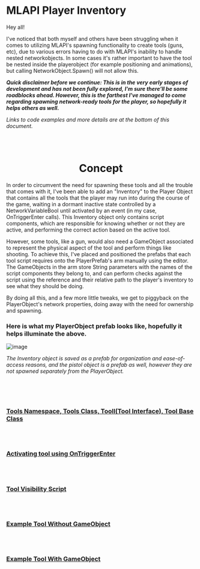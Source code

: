 # MLAPI Player Inventory
Hey all!

I've noticed that both myself and others have been struggling when it comes to utilizing MLAPI's spawning functionality to create tools (guns, etc), due to various errors having to do with MLAPI's inability to handle nested networkobjects. In some cases it's rather important to have the tool be nested inside the playerobject (for example positioning and animations), but calling NetworkObject.Spawn() will not allow this.

***Quick disclaimer before we continue: This is in the very early stages of development and has not been fully explored, I'm sure there'll be some roadblocks ahead. However, this is the farthest I've managed to come regarding spawning network-ready tools for the player, so hopefully it helps others as well.***

_Links to code examples and more details are at the bottom of this document._


<br />
<br />


<h1 align="center">
  Concept
</h1>

In order to circumvent the need for spawning these tools and all the trouble that comes with it, I've been able to add an "Inventory" to the Player Object that contains all the tools that the player may run into during the course of the game, waiting in a dormant inactive state controlled by a NetworkVariableBool until activated by an event (in my case, OnTriggerEnter calls). This Inventory object only contains script components, which are responsible for knowing whether or not they are active, and performing the correct action based on the active tool.

However, some tools, like a gun, would also need a GameObject associated to represent the physical aspect of the tool and perform things like shooting. To achieve this, I've placed and positioned the prefabs that each tool script requires onto the PlayerPrefab's arm manually using the editor. The GameObjects in the arm store String parameters with the names of the script components they belong to, and can perform checks against the script using the reference and their relative path to the player's inventory to see what they should be doing.

By doing all this, and a few more little tweaks, we get to piggyback on the PlayerObject's network properties, doing away with the need for ownership and spawning.


### Here is what my PlayerObject prefab looks like, hopefully it helps illuminate the above.
![image](https://user-images.githubusercontent.com/56968310/113514217-0a837900-9576-11eb-9770-996deb05e2df.png)


_The Inventory object is saved as a prefab for organization and ease-of-access reasons, and the pistol object is a prefab as well, however they are not spawned separately from the PlayerObject._

<br /><br /><br />

### [Tools Namespace, Tools Class, ToolI(Tool Interface), Tool Base Class](./Documentation/Tools.md)
<br /><br />
### [Activating tool using OnTriggerEnter](./Documentation/ActivatingOnTriggerEnter.md)
<br /><br />
### [Tool Visibility Script](url)
<br /><br />
### [Example Tool Without GameObject](url)
<br /><br />
### [Example Tool With GameObject](url)
